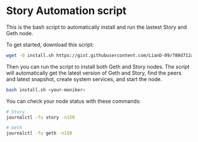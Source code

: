 # Story Automation script

This is the bash script to automatically install and run the lastest Story and Geth node.

To get started, download this script:
```bash
wget -O install.sh https://gist.githubusercontent.com/LianD-09/780d712a17bf29597b696b56aae59b29/raw/ca4d848f5fa04557ab4f0d3146574b4af8a409c1/install.sh
```

Then you can run the script to install both Geth and Story nodes. The script will automatically get the latest version of Geth and Story, find the peers and latest snapshot, create system services, and start the node.
```bash
bash install.sh <your-moniker>
```

You can check your node status with these commands:
```bash
# Story
journalctl -fu story -n150

# Geth
journalctl -fu geth -n150
```
